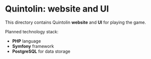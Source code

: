 # Quintolin: website and UI

This directory contains Quintolin **website** and **UI** for playing the game.

Planned technology stack:

- **PHP** language
- **Symfony** framework
- **PostgreSQL** for data storage
